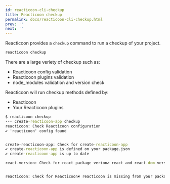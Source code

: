 ```yaml
---
id: reacticoon-cli-checkup
title: Reacticoon checkup
permalink: docs/reacticoon-cli-checkup.html
prev: ''
next: ''
---
```


Reacticoon provides a `checkup` command to run a checkup of your project.

```cmd
reacticoon checkup
```

There are a large veriety of checkup such as:

- Reacticoon config validation
- Reacticoon plugins validation
- node_modules validation and version check

Reacticoon will run checkup methods defined by:

- Reacticoon
- Your Reacticoon plugins

```cmd
$ reacticoon checkup
--- create-reacticoon-app checkup
reacticoon: Check Reacticoon configuration
✔ 'reacticoon' config found


create-reacticoon-app: Check for create-reacticoon-app
✔ create-reacticoon-app is defined on your package.json
✔ create-reacticoon-app is up to date

react-version: Check for react package verion✔ react and react-dom version match.


reacticoon: Check for Reacticoon✖ reacticoon is missing from your package.json
```
